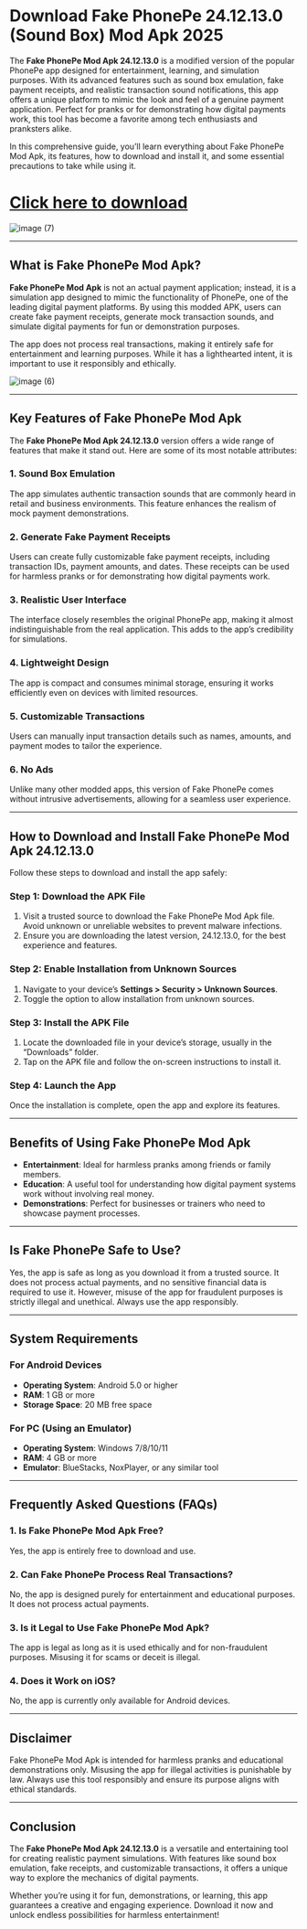 # Download Fake PhonePe 24.12.13.0 (Sound Box) Mod Apk 2025  

The **Fake PhonePe Mod Apk 24.12.13.0** is a modified version of the popular PhonePe app designed for entertainment, learning, and simulation purposes. With its advanced features such as sound box emulation, fake payment receipts, and realistic transaction sound notifications, this app offers a unique platform to mimic the look and feel of a genuine payment application. Perfect for pranks or for demonstrating how digital payments work, this tool has become a favorite among tech enthusiasts and pranksters alike.  

In this comprehensive guide, you’ll learn everything about Fake PhonePe Mod Apk, its features, how to download and install it, and some essential precautions to take while using it.  

# [Click here to download](https://bom.so/9OsKQB)

![image (7)](https://github.com/user-attachments/assets/aa2a63a3-9b2d-456d-acf6-8682176a0fcb)

---

## **What is Fake PhonePe Mod Apk?**  

**Fake PhonePe Mod Apk** is not an actual payment application; instead, it is a simulation app designed to mimic the functionality of PhonePe, one of the leading digital payment platforms. By using this modded APK, users can create fake payment receipts, generate mock transaction sounds, and simulate digital payments for fun or demonstration purposes.  

The app does not process real transactions, making it entirely safe for entertainment and learning purposes. While it has a lighthearted intent, it is important to use it responsibly and ethically.  

![image (6)](https://github.com/user-attachments/assets/b52828a0-4073-491a-b0ec-9c6554858d6b)

---

## **Key Features of Fake PhonePe Mod Apk**  

The **Fake PhonePe Mod Apk 24.12.13.0** version offers a wide range of features that make it stand out. Here are some of its most notable attributes:  

### **1. Sound Box Emulation**  
The app simulates authentic transaction sounds that are commonly heard in retail and business environments. This feature enhances the realism of mock payment demonstrations.  

### **2. Generate Fake Payment Receipts**  
Users can create fully customizable fake payment receipts, including transaction IDs, payment amounts, and dates. These receipts can be used for harmless pranks or for demonstrating how digital payments work.  

### **3. Realistic User Interface**  
The interface closely resembles the original PhonePe app, making it almost indistinguishable from the real application. This adds to the app’s credibility for simulations.  

### **4. Lightweight Design**  
The app is compact and consumes minimal storage, ensuring it works efficiently even on devices with limited resources.  

### **5. Customizable Transactions**  
Users can manually input transaction details such as names, amounts, and payment modes to tailor the experience.  

### **6. No Ads**  
Unlike many other modded apps, this version of Fake PhonePe comes without intrusive advertisements, allowing for a seamless user experience.  

---

## **How to Download and Install Fake PhonePe Mod Apk 24.12.13.0**  

Follow these steps to download and install the app safely:  

### **Step 1: Download the APK File**  
1. Visit a trusted source to download the Fake PhonePe Mod Apk file. Avoid unknown or unreliable websites to prevent malware infections.  
2. Ensure you are downloading the latest version, 24.12.13.0, for the best experience and features.  

### **Step 2: Enable Installation from Unknown Sources**  
1. Navigate to your device’s **Settings > Security > Unknown Sources**.  
2. Toggle the option to allow installation from unknown sources.  

### **Step 3: Install the APK File**  
1. Locate the downloaded file in your device’s storage, usually in the “Downloads” folder.  
2. Tap on the APK file and follow the on-screen instructions to install it.  

### **Step 4: Launch the App**  
Once the installation is complete, open the app and explore its features.  

---

## **Benefits of Using Fake PhonePe Mod Apk**  

- **Entertainment**: Ideal for harmless pranks among friends or family members.  
- **Education**: A useful tool for understanding how digital payment systems work without involving real money.  
- **Demonstrations**: Perfect for businesses or trainers who need to showcase payment processes.  

---

## **Is Fake PhonePe Safe to Use?**  

Yes, the app is safe as long as you download it from a trusted source. It does not process actual payments, and no sensitive financial data is required to use it. However, misuse of the app for fraudulent purposes is strictly illegal and unethical. Always use the app responsibly.  

---

## **System Requirements**  

### **For Android Devices**  
- **Operating System**: Android 5.0 or higher  
- **RAM**: 1 GB or more  
- **Storage Space**: 20 MB free space  

### **For PC (Using an Emulator)**  
- **Operating System**: Windows 7/8/10/11  
- **RAM**: 4 GB or more  
- **Emulator**: BlueStacks, NoxPlayer, or any similar tool  

---

## **Frequently Asked Questions (FAQs)**  

### **1. Is Fake PhonePe Mod Apk Free?**  
Yes, the app is entirely free to download and use.  

### **2. Can Fake PhonePe Process Real Transactions?**  
No, the app is designed purely for entertainment and educational purposes. It does not process actual payments.  

### **3. Is it Legal to Use Fake PhonePe Mod Apk?**  
The app is legal as long as it is used ethically and for non-fraudulent purposes. Misusing it for scams or deceit is illegal.  

### **4. Does it Work on iOS?**  
No, the app is currently only available for Android devices.  

---

## **Disclaimer**  

Fake PhonePe Mod Apk is intended for harmless pranks and educational demonstrations only. Misusing the app for illegal activities is punishable by law. Always use this tool responsibly and ensure its purpose aligns with ethical standards.  

---

## **Conclusion**  

The **Fake PhonePe Mod Apk 24.12.13.0** is a versatile and entertaining tool for creating realistic payment simulations. With features like sound box emulation, fake receipts, and customizable transactions, it offers a unique way to explore the mechanics of digital payments.  

Whether you’re using it for fun, demonstrations, or learning, this app guarantees a creative and engaging experience. Download it now and unlock endless possibilities for harmless entertainment!  
